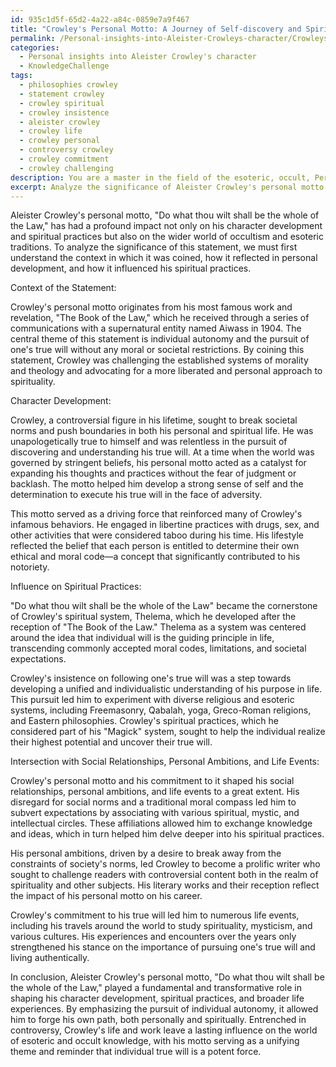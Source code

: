 ```yaml
---
id: 935c1d5f-65d2-4a22-a84c-0859e7a9f467
title: "Crowley's Personal Motto: A Journey of Self-discovery and Spiritual Revolution"
permalink: /Personal-insights-into-Aleister-Crowleys-character/Crowleys-Personal-Motto-A-Journey-of-Self-discovery-and-Spiritual-Revolution/
categories:
  - Personal insights into Aleister Crowley's character
  - KnowledgeChallenge
tags:
  - philosophies crowley
  - statement crowley
  - crowley spiritual
  - crowley insistence
  - aleister crowley
  - crowley life
  - crowley personal
  - controversy crowley
  - crowley commitment
  - crowley challenging
description: You are a master in the field of the esoteric, occult, Personal insights into Aleister Crowley's character and Education. You are a writer of tests, challenges, books and deep knowledge on Personal insights into Aleister Crowley's character for initiates and students to gain deep insights and understanding from. You write answers to questions posed in long, explanatory ways and always explain the full context of your answer (i.e., related concepts, formulas, examples, or history), as well as the step-by-step thinking process you take to answer the challenges. Be rigorous and thorough, and summarize the key themes, ideas, and conclusions at the end.
excerpt: Analyze the significance of Aleister Crowley's personal motto "Do what thou wilt shall be the whole of the Law" in relation to his own character development and the influence it had on his spiritual practices, considering the potential intersections with his social relationships, personal ambitions, and life events that could have shaped this iconic statement.
---
```

Aleister Crowley's personal motto, "Do what thou wilt shall be the whole of the Law," has had a profound impact not only on his character development and spiritual practices but also on the wider world of occultism and esoteric traditions. To analyze the significance of this statement, we must first understand the context in which it was coined, how it reflected in personal development, and how it influenced his spiritual practices.

Context of the Statement:

Crowley's personal motto originates from his most famous work and revelation, "The Book of the Law," which he received through a series of communications with a supernatural entity named Aiwass in 1904. The central theme of this statement is individual autonomy and the pursuit of one's true will without any moral or societal restrictions. By coining this statement, Crowley was challenging the established systems of morality and theology and advocating for a more liberated and personal approach to spirituality.

Character Development:

Crowley, a controversial figure in his lifetime, sought to break societal norms and push boundaries in both his personal and spiritual life. He was unapologetically true to himself and was relentless in the pursuit of discovering and understanding his true will. At a time when the world was governed by stringent beliefs, his personal motto acted as a catalyst for expanding his thoughts and practices without the fear of judgment or backlash. The motto helped him develop a strong sense of self and the determination to execute his true will in the face of adversity.

This motto served as a driving force that reinforced many of Crowley's infamous behaviors. He engaged in libertine practices with drugs, sex, and other activities that were considered taboo during his time. His lifestyle reflected the belief that each person is entitled to determine their own ethical and moral code—a concept that significantly contributed to his notoriety.

Influence on Spiritual Practices:

"Do what thou wilt shall be the whole of the Law" became the cornerstone of Crowley's spiritual system, Thelema, which he developed after the reception of "The Book of the Law." Thelema as a system was centered around the idea that individual will is the guiding principle in life, transcending commonly accepted moral codes, limitations, and societal expectations.

Crowley's insistence on following one's true will was a step towards developing a unified and individualistic understanding of his purpose in life. This pursuit led him to experiment with diverse religious and esoteric systems, including Freemasonry, Qabalah, yoga, Greco-Roman religions, and Eastern philosophies. Crowley's spiritual practices, which he considered part of his "Magick" system, sought to help the individual realize their highest potential and uncover their true will.

Intersection with Social Relationships, Personal Ambitions, and Life Events:

Crowley's personal motto and his commitment to it shaped his social relationships, personal ambitions, and life events to a great extent. His disregard for social norms and a traditional moral compass led him to subvert expectations by associating with various spiritual, mystic, and intellectual circles. These affiliations allowed him to exchange knowledge and ideas, which in turn helped him delve deeper into his spiritual practices.

His personal ambitions, driven by a desire to break away from the constraints of society's norms, led Crowley to become a prolific writer who sought to challenge readers with controversial content both in the realm of spirituality and other subjects. His literary works and their reception reflect the impact of his personal motto on his career.

Crowley's commitment to his true will led him to numerous life events, including his travels around the world to study spirituality, mysticism, and various cultures. His experiences and encounters over the years only strengthened his stance on the importance of pursuing one's true will and living authentically.

In conclusion, Aleister Crowley's personal motto, "Do what thou wilt shall be the whole of the Law," played a fundamental and transformative role in shaping his character development, spiritual practices, and broader life experiences. By emphasizing the pursuit of individual autonomy, it allowed him to forge his own path, both personally and spiritually. Entrenched in controversy, Crowley's life and work leave a lasting influence on the world of esoteric and occult knowledge, with his motto serving as a unifying theme and reminder that individual true will is a potent force.
